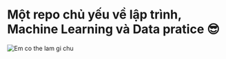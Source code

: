 # Một repo chủ yếu về lập trình, Machine Learning và Data pratice 😎

![Em co the lam gi chu](../../../Downloads/Pictures/cho-khoc-loc-em-co-the-lam-gi-chu-em-cung-tuyet-vong-chet-me.jpg)
